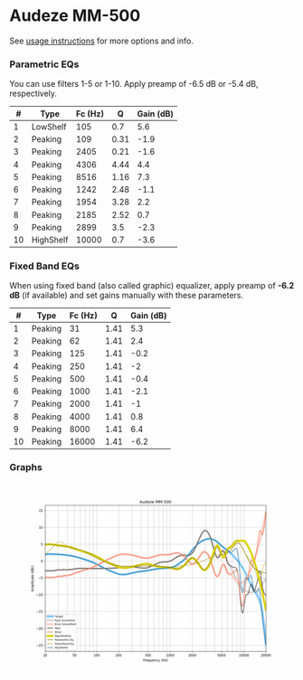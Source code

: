 # Audeze MM-500
See [usage instructions](https://github.com/jaakkopasanen/AutoEq#usage) for more options and info.

### Parametric EQs
You can use filters 1-5 or 1-10. Apply preamp of -6.5 dB or -5.4 dB, respectively.

|   # | Type      |   Fc (Hz) |    Q |   Gain (dB) |
|-----|-----------|-----------|------|-------------|
|   1 | LowShelf  |       105 | 0.7  |         5.6 |
|   2 | Peaking   |       109 | 0.31 |        -1.9 |
|   3 | Peaking   |      2405 | 0.21 |        -1.6 |
|   4 | Peaking   |      4306 | 4.44 |         4.4 |
|   5 | Peaking   |      8516 | 1.16 |         7.3 |
|   6 | Peaking   |      1242 | 2.48 |        -1.1 |
|   7 | Peaking   |      1954 | 3.28 |         2.2 |
|   8 | Peaking   |      2185 | 2.52 |         0.7 |
|   9 | Peaking   |      2899 | 3.5  |        -2.3 |
|  10 | HighShelf |     10000 | 0.7  |        -3.6 |

### Fixed Band EQs
When using fixed band (also called graphic) equalizer, apply preamp of **-6.2 dB** (if available) and set gains manually with these parameters.

|   # | Type    |   Fc (Hz) |    Q |   Gain (dB) |
|-----|---------|-----------|------|-------------|
|   1 | Peaking |        31 | 1.41 |         5.3 |
|   2 | Peaking |        62 | 1.41 |         2.4 |
|   3 | Peaking |       125 | 1.41 |        -0.2 |
|   4 | Peaking |       250 | 1.41 |        -2   |
|   5 | Peaking |       500 | 1.41 |        -0.4 |
|   6 | Peaking |      1000 | 1.41 |        -2.1 |
|   7 | Peaking |      2000 | 1.41 |        -1   |
|   8 | Peaking |      4000 | 1.41 |         0.8 |
|   9 | Peaking |      8000 | 1.41 |         6.4 |
|  10 | Peaking |     16000 | 1.41 |        -6.2 |

### Graphs
![](./Audeze%20MM-500.png)
